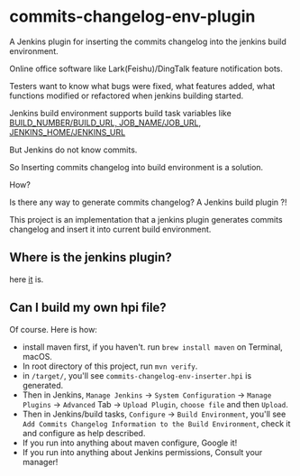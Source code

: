 # commits-changelog-env-plugin
A Jenkins plugin for inserting the commits changelog into the jenkins build environment.

Online office software like Lark(Feishu)/DingTalk feature notification bots.

Testers want to know what bugs were fixed, what features added, what functions modified or refactored when jenkins building started.

Jenkins build environment supports build task variables like [BUILD_NUMBER/BUILD_URL, JOB_NAME/JOB_URL, JENKINS_HOME/JENKINS_URL](https://wiki.jenkins.io/display/JENKINS/Building+a+software+project#Buildingasoftwareproject-belowJenkinsSetEnvironmentVariables)

But Jenkins do not know commits.

So Inserting commits changelog into build environment is a solution.

How?

Is there any way to generate commits changelog? A Jenkins build plugin ?!

This project is an implementation that a jenkins plugin generates commits changelog and insert it into current build environment.

## Where is the jenkins plugin?

here [it](/artifact/commits-changelog-env-inserter.hpi) is.

## Can I build my own hpi file?

Of course. Here is how: 
* install maven first, if you haven't. run `brew install maven` on Terminal, macOS.
* In root directory of this project, run `mvn verify`.
* in `/target/`, you'll see `commits-changelog-env-inserter.hpi` is generated.
* Then in Jenkins, `Manage Jenkins` -> `System Configuration` -> `Manage Plugins` -> `Advanced` Tab -> `Upload Plugin`, `choose file` and then `Upload`.
* Then in Jenkins/build tasks, `Configure` -> `Build Environment`, you'll see `Add Commits Changelog Information to the Build Environment`, check it and configure as help described.
* If you run into anything about maven configure, Google it!
* If you run into anything about Jenkins permissions, Consult your manager!